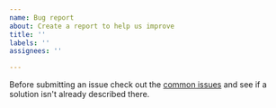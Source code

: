 ```yaml
---
name: Bug report
about: Create a report to help us improve
title: ''
labels: ''
assignees: ''

---
```


Before submitting an issue check out the [common issues](https://github.com/killergerbah/asbplayer?tab=readme-ov-file#common-issues) and see if a solution isn't already described there.
